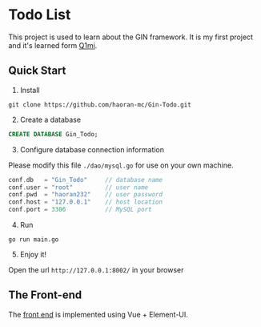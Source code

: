 # Todo List

This project is used to learn about the GIN framework. It is my first project and it's learned form [Q1mi](https://github.com/Q1mi/bubble).

## Quick Start

1. Install

```
git clone https://github.com/haoran-mc/Gin-Todo.git
```

2. Create a database

```sql
CREATE DATABASE Gin_Todo;
```

3. Configure database connection information

Please modify this file `./dao/mysql.go` for use on your own machine.

```go
conf.db   = "Gin_Todo"     // database name
conf.user = "root"         // user name
conf.pwd  = "haoran232"    // user password
conf.host = "127.0.0.1"    // host location
conf.port = 3306           // MySQL port
```

4. Run

```
go run main.go
```

5. Enjoy it!

Open the url `http://127.0.0.1:8002/` in your browser

## The Front-end

The [front end](https://github.com/haoran-mc/Vue-Todo) is implemented using Vue + Element-UI.
